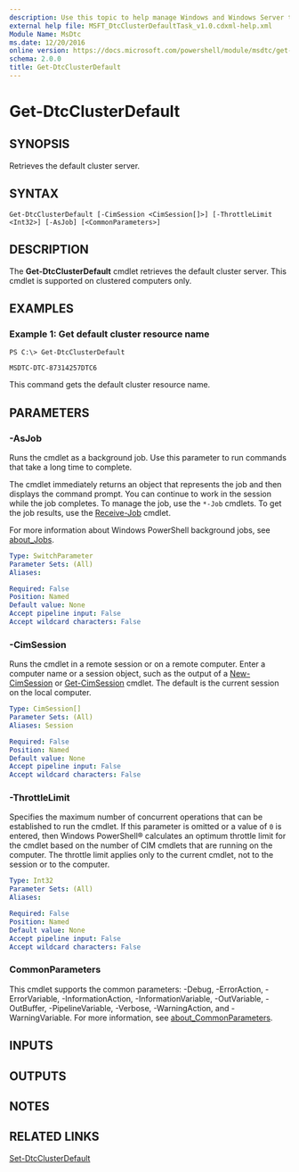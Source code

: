 ```yaml
---
description: Use this topic to help manage Windows and Windows Server technologies with Windows PowerShell.
external help file: MSFT_DtcClusterDefaultTask_v1.0.cdxml-help.xml
Module Name: MsDtc
ms.date: 12/20/2016
online version: https://docs.microsoft.com/powershell/module/msdtc/get-dtcclusterdefault?view=windowsserver2016-ps&wt.mc_id=ps-gethelp
schema: 2.0.0
title: Get-DtcClusterDefault
---
```


# Get-DtcClusterDefault

## SYNOPSIS
Retrieves the default cluster server.

## SYNTAX

```
Get-DtcClusterDefault [-CimSession <CimSession[]>] [-ThrottleLimit <Int32>] [-AsJob] [<CommonParameters>]
```

## DESCRIPTION
The **Get-DtcClusterDefault** cmdlet retrieves the default cluster server.
This cmdlet is supported on clustered computers only.

## EXAMPLES

### Example 1: Get default cluster resource name
```
PS C:\> Get-DtcClusterDefault

MSDTC-DTC-87314257DTC6
```

This command gets the default cluster resource name.

## PARAMETERS

### -AsJob
Runs the cmdlet as a background job. Use this parameter to run commands that take a long time to complete. 

The cmdlet immediately returns an object that represents the job and then displays the command prompt. 
You can continue to work in the session while the job completes. 
To manage the job, use the `*-Job` cmdlets. 
To get the job results, use the [Receive-Job](https://go.microsoft.com/fwlink/?LinkID=113372) cmdlet. 

For more information about Windows PowerShell background jobs, see [about_Jobs](https://go.microsoft.com/fwlink/?LinkID=113251).

```yaml
Type: SwitchParameter
Parameter Sets: (All)
Aliases: 

Required: False
Position: Named
Default value: None
Accept pipeline input: False
Accept wildcard characters: False
```

### -CimSession
Runs the cmdlet in a remote session or on a remote computer.
Enter a computer name or a session object, such as the output of a [New-CimSession](https://go.microsoft.com/fwlink/p/?LinkId=227967) or [Get-CimSession](https://go.microsoft.com/fwlink/p/?LinkId=227966) cmdlet.
The default is the current session on the local computer.

```yaml
Type: CimSession[]
Parameter Sets: (All)
Aliases: Session

Required: False
Position: Named
Default value: None
Accept pipeline input: False
Accept wildcard characters: False
```

### -ThrottleLimit
Specifies the maximum number of concurrent operations that can be established to run the cmdlet.
If this parameter is omitted or a value of `0` is entered, then Windows PowerShell® calculates an optimum throttle limit for the cmdlet based on the number of CIM cmdlets that are running on the computer.
The throttle limit applies only to the current cmdlet, not to the session or to the computer.

```yaml
Type: Int32
Parameter Sets: (All)
Aliases: 

Required: False
Position: Named
Default value: None
Accept pipeline input: False
Accept wildcard characters: False
```

### CommonParameters
This cmdlet supports the common parameters: -Debug, -ErrorAction, -ErrorVariable, -InformationAction, -InformationVariable, -OutVariable, -OutBuffer, -PipelineVariable, -Verbose, -WarningAction, and -WarningVariable. For more information, see [about_CommonParameters](https://go.microsoft.com/fwlink/?LinkID=113216).

## INPUTS

## OUTPUTS

## NOTES

## RELATED LINKS

[Set-DtcClusterDefault](./Set-DtcClusterDefault.md)

